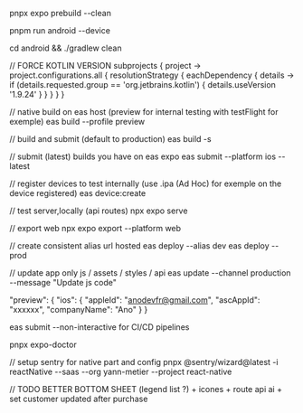 pnpx expo prebuild --clean

pnpm run android --device

cd android && ./gradlew clean

// FORCE KOTLIN VERSION
subprojects { project ->
    project.configurations.all {
        resolutionStrategy {
            eachDependency { details ->
                if (details.requested.group == 'org.jetbrains.kotlin') {
                    details.useVersion '1.9.24'
                }
            }
        }
    }
}

// native build on eas host (preview for internal testing with testFlight for exemple)
eas build  --profile preview

// build and submit (default to production)
eas build -s

// submit (latest) builds you have on eas expo
eas submit --platform ios --latest

// register devices to test internally (use .ipa (Ad Hoc) for exemple on the device registered)
eas device:create



// test server,locally (api routes)
npx expo serve 

// export web
npx expo export --platform web

// create consistent alias url hosted
eas deploy --alias dev
eas deploy --prod

// update app only js / assets / styles / api
eas update --channel production --message "Update js code"

"preview": {
			"ios": {
				"appleId": "anodevfr@gmail.com",
				"ascAppId": "xxxxxx",
				"companyName": "Ano"
			}
		}

eas submit --non-interactive for CI/CD pipelines

pnpx expo-doctor

// setup sentry for native part and config
pnpx @sentry/wizard@latest -i reactNative --saas --org yann-metier --project react-native

// TODO BETTER BOTTOM SHEET (legend list ?)  + icones + route api ai + set customer updated after purchase
